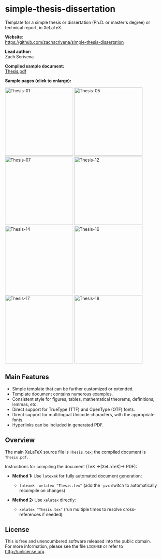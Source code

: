 # simple-thesis-dissertation

Template for a simple thesis or dissertation (Ph.D. or master's degree) or technical report, in XeLaTeX.

**Website:**<br>
https://github.com/zachscrivena/simple-thesis-dissertation

**Lead author:**<br>
Zach Scrivena

**Compiled sample document:**<br>
[Thesis.pdf](https://raw.githubusercontent.com/zachscrivena/simple-thesis-dissertation/master/Thesis.pdf)

**Sample pages (click to enlarge):**

<img height="225" src="https://raw.githubusercontent.com/zachscrivena/simple-thesis-dissertation/master/Miscellaneous/Thesis-01.png" alt="Thesis-01">
<img height="225" src="https://raw.githubusercontent.com/zachscrivena/simple-thesis-dissertation/master/Miscellaneous/Thesis-05.png" alt="Thesis-05">
<img height="225" src="https://raw.githubusercontent.com/zachscrivena/simple-thesis-dissertation/master/Miscellaneous/Thesis-07.png" alt="Thesis-07">
<img height="225" src="https://raw.githubusercontent.com/zachscrivena/simple-thesis-dissertation/master/Miscellaneous/Thesis-12.png" alt="Thesis-12">
<img height="225" src="https://raw.githubusercontent.com/zachscrivena/simple-thesis-dissertation/master/Miscellaneous/Thesis-14.png" alt="Thesis-14">
<img height="225" src="https://raw.githubusercontent.com/zachscrivena/simple-thesis-dissertation/master/Miscellaneous/Thesis-16.png" alt="Thesis-16">
<img height="225" src="https://raw.githubusercontent.com/zachscrivena/simple-thesis-dissertation/master/Miscellaneous/Thesis-17.png" alt="Thesis-17">
<img height="225" src="https://raw.githubusercontent.com/zachscrivena/simple-thesis-dissertation/master/Miscellaneous/Thesis-18.png" alt="Thesis-18">

## Main Features

- Simple template that can be further customized or extended.
- Template document contains numerous examples.
- Consistent style for figures, tables, mathematical theorems, definitions, lemmas, etc.
- Direct support for TrueType (TTF) and OpenType (OTF) fonts.
- Direct support for multilingual Unicode characters, with the appropriate fonts.
- Hyperlinks can be included in generated PDF.

## Overview

The main XeLaTeX source file is `Thesis.tex`; the compiled document is `Thesis.pdf`.

Instructions for compiling the document (TeX &rarr;(XeLaTeX)&rarr; PDF):

- **Method 1:** Use `latexmk` for fully automated document generation:
	- `latexmk -xelatex "Thesis.tex"`
	(add the `-pvc` switch to automatically recompile on changes)

- **Method 2:** Use `xelatex` directly:
	- `xelatex "Thesis.tex"`
	(run multiple times to resolve cross-references if needed)

## License

This is free and unencumbered software released into the public domain.
For more information, please see the file `LICENSE` or refer to <http://unlicense.org>.
